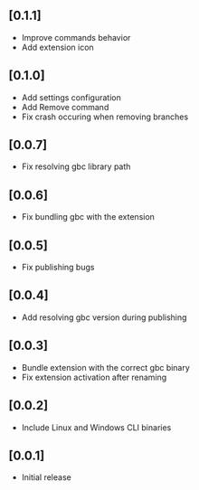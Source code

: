 ## [0.1.1]

- Improve commands behavior
- Add extension icon

## [0.1.0]

- Add settings configuration
- Add Remove command
- Fix crash occuring when removing branches

## [0.0.7]

- Fix resolving gbc library path

## [0.0.6]

- Fix bundling gbc with the extension

## [0.0.5]

- Fix publishing bugs

## [0.0.4]

- Add resolving gbc version during publishing

## [0.0.3]

- Bundle extension with the correct gbc binary
- Fix extension activation after renaming

## [0.0.2]

- Include Linux and Windows CLI binaries

## [0.0.1]

- Initial release
